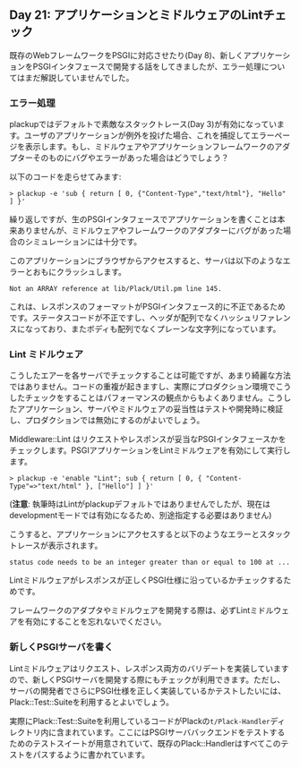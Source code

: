 ## Day 21: アプリケーションとミドルウェアのLintチェック

既存のWebフレームワークをPSGIに対応させたり(Day 8)、新しくアプリケーションをPSGIインタフェースで開発する話をしてきましたが、エラー処理についてはまだ解説していませんでした。

### エラー処理

plackupではデフォルトで素敵なスタックトレース(Day 3)が有効になっています。ユーザのアプリケーションが例外を投げた場合、これを捕捉してエラーページを表示します。もし、ミドルウェアやアプリケーションフレームワークのアダプターそのものにバグやエラーがあった場合はどうでしょう？

以下のコードを走らせてみます:

    > plackup -e 'sub { return [ 0, {"Content-Type","text/html"}, "Hello" ] }'

繰り返しですが、生のPSGIインタフェースでアプリケーションを書くことは本来ありませんが、ミドルウェアやフレームワークのアダプターにバグがあった場合のシミュレーションには十分です。

このアプリケーションにブラウザからアクセスすると、サーバは以下のようなエラーとおもにクラッシュします。

    Not an ARRAY reference at lib/Plack/Util.pm line 145.

これは、レスポンスのフォーマットがPSGIインタフェース的に不正であるためです。ステータスコードが不正ですし、ヘッダが配列でなくハッシュリファレンスになっており、またボディも配列でなくプレーンな文字列になっています。

### Lint ミドルウェア

こうしたエアーを各サーバでチェックすることは可能ですが、あまり綺麗な方法ではありません。コードの重複が起きますし、実際にプロダクション環境でこうしたチェックをすることはパフォーマンスの観点からもよくありません。こうしたアプリケーション、サーバやミドルウェアの妥当性はテストや開発時に検証し、プロダクションでは無効にするのがよいでしょう。

Middleware::Lint はリクエストやレスポンスが妥当なPSGIインタフェースかをチェックします。PSGIアプリケーションをLintミドルウェアを有効にして実行します。

    > plackup -e 'enable "Lint"; sub { return [ 0, { "Content-Type"=>"text/html" }, ["Hello"] ] }'

(**注意**: 執筆時はLintがplackupデフォルトではありませんでしたが、現在はdevelopmentモードでは有効になるため、別途指定する必要はありません)

こうすると、アプリケーションにアクセスすると以下のようなエラーとスタックトレースが表示されます。

    status code needs to be an integer greater than or equal to 100 at ...

Lintミドルウェアがレスポンスが正しくPSGI仕様に沿っているかチェックするためです。

フレームワークのアダプタやミドルウェアを開発する際は、必ずLintミドルウェアを有効にすることを忘れないでください。

### 新しくPSGIサーバを書く

Lintミドルウェアはリクエスト、レスポンス両方のバリデートを実装していますので、新しくPSGIサーバを開発する際にもチェックが利用できます。ただし、サーバの開発者でさらにPSGI仕様を正しく実装しているかテストしたいには、Plack::Test::Suiteを利用するとよいでしょう。

実際にPlack::Test::Suiteを利用しているコードがPlackの`t/Plack-Handler`ディレクトリ内に含まれています。ここにはPSGIサーババックエンドをテストするためのテストスイートが用意されていて、既存のPlack::Handlerはすべてこのテストをパスするように書かれています。
